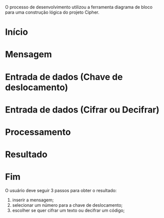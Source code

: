 ﻿O processo de desenvolvimento utilizou a ferramenta diagrama de bloco para uma construção lógica do projeto Cipher.

# Início
# Mensagem
# Entrada de dados (Chave de deslocamento)
# Entrada de dados (Cifrar ou Decifrar)
# Processamento
# Resultado
# Fim


O usuário deve seguir 3 passos para obter o resultado:
1) inserir a mensagem;
2) selecionar um número para a chave de deslocamento;
3) escolher se quer cifrar um texto ou decifrar um código;